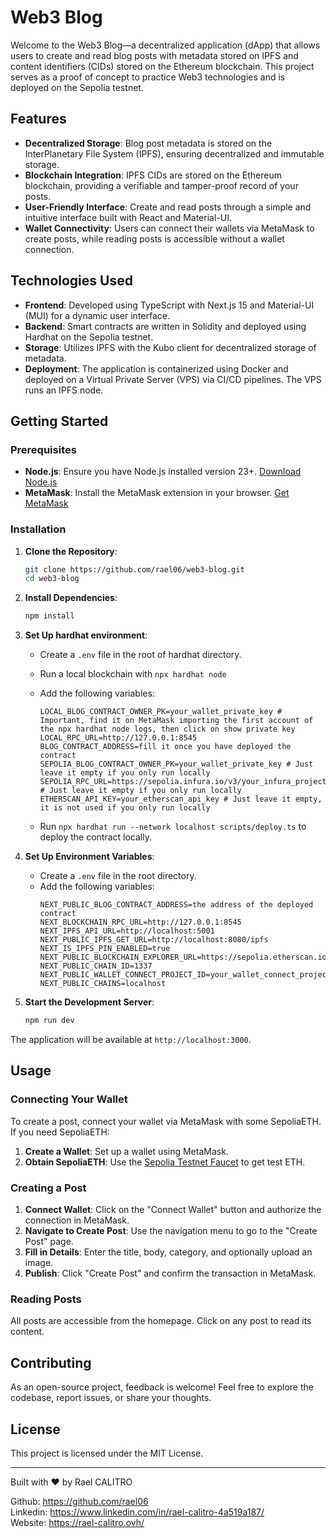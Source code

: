 # Web3 Blog

Welcome to the Web3 Blog—a decentralized application (dApp) that allows users to create and read blog posts with metadata stored on IPFS and content identifiers (CIDs) stored on the Ethereum blockchain. This project serves as a proof of concept to practice Web3 technologies and is deployed on the Sepolia testnet.

## Features

- **Decentralized Storage**: Blog post metadata is stored on the InterPlanetary File System (IPFS), ensuring decentralized and immutable storage.
- **Blockchain Integration**: IPFS CIDs are stored on the Ethereum blockchain, providing a verifiable and tamper-proof record of your posts.
- **User-Friendly Interface**: Create and read posts through a simple and intuitive interface built with React and Material-UI.
- **Wallet Connectivity**: Users can connect their wallets via MetaMask to create posts, while reading posts is accessible without a wallet connection.

## Technologies Used

- **Frontend**: Developed using TypeScript with Next.js 15 and Material-UI (MUI) for a dynamic user interface.
- **Backend**: Smart contracts are written in Solidity and deployed using Hardhat on the Sepolia testnet.
- **Storage**: Utilizes IPFS with the Kubo client for decentralized storage of metadata.
- **Deployment**: The application is containerized using Docker and deployed on a Virtual Private Server (VPS) via CI/CD pipelines. The VPS runs an IPFS node.

## Getting Started

### Prerequisites

- **Node.js**: Ensure you have Node.js installed version 23+. [Download Node.js](https://nodejs.org/)
- **MetaMask**: Install the MetaMask extension in your browser. [Get MetaMask](https://metamask.io/)

### Installation

1. **Clone the Repository**:

   ```bash
   git clone https://github.com/rael06/web3-blog.git
   cd web3-blog
   ```

2. **Install Dependencies**:

   ```bash
   npm install
   ```

3. **Set Up hardhat environment**:

   - Create a `.env` file in the root of hardhat directory.
   - Run a local blockchain with `npx hardhat node`

   - Add the following variables:

     ```
     LOCAL_BLOG_CONTRACT_OWNER_PK=your_wallet_private_key # Important, find it on MetaMask importing the first account of the npx hardhat node logs, then click on show private key
     LOCAL_RPC_URL=http://127.0.0.1:8545
     BLOG_CONTRACT_ADDRESS=fill it once you have deployed the contract
     SEPOLIA_BLOG_CONTRACT_OWNER_PK=your_wallet_private_key # Just leave it empty if you only run locally
     SEPOLIA_RPC_URL=https://sepolia.infura.io/v3/your_infura_project_id # Just leave it empty if you only run locally
     ETHERSCAN_API_KEY=your_etherscan_api_key # Just leave it empty, it is not used if you only run locally
     ```

   - Run `npx hardhat run --network localhost scripts/deploy.ts` to deploy the contract locally.

4. **Set Up Environment Variables**:

   - Create a `.env` file in the root directory.
   - Add the following variables:
     ```
     NEXT_PUBLIC_BLOG_CONTRACT_ADDRESS=the address of the deployed contract
     NEXT_BLOCKCHAIN_RPC_URL=http://127.0.0.1:8545
     NEXT_IPFS_API_URL=http://localhost:5001
     NEXT_PUBLIC_IPFS_GET_URL=http://localhost:8080/ipfs
     NEXT_IS_IPFS_PIN_ENABLED=true
     NEXT_PUBLIC_BLOCKCHAIN_EXPLORER_URL=https://sepolia.etherscan.io
     NEXT_PUBLIC_CHAIN_ID=1337
     NEXT_PUBLIC_WALLET_CONNECT_PROJECT_ID=your_wallet_connect_project_id
     NEXT_PUBLIC_CHAINS=localhost
     ```

5. **Start the Development Server**:
   ```bash
   npm run dev
   ```

The application will be available at `http://localhost:3000`.

## Usage

### Connecting Your Wallet

To create a post, connect your wallet via MetaMask with some SepoliaETH. If you need SepoliaETH:

1. **Create a Wallet**: Set up a wallet using MetaMask.
2. **Obtain SepoliaETH**: Use the [Sepolia Testnet Faucet](https://cloud.google.com/application/web3/faucet/ethereum/sepolia) to get test ETH.

### Creating a Post

1. **Connect Wallet**: Click on the "Connect Wallet" button and authorize the connection in MetaMask.
2. **Navigate to Create Post**: Use the navigation menu to go to the "Create Post" page.
3. **Fill in Details**: Enter the title, body, category, and optionally upload an image.
4. **Publish**: Click "Create Post" and confirm the transaction in MetaMask.

### Reading Posts

All posts are accessible from the homepage. Click on any post to read its content.

## Contributing

As an open-source project, feedback is welcome! Feel free to explore the codebase, report issues, or share your thoughts.

## License

This project is licensed under the MIT License.

---

Built with ❤️ by Rael CALITRO

Github: https://github.com/rael06  
Linkedin: https://www.linkedin.com/in/rael-calitro-4a519a187/  
Website: https://rael-calitro.ovh/
